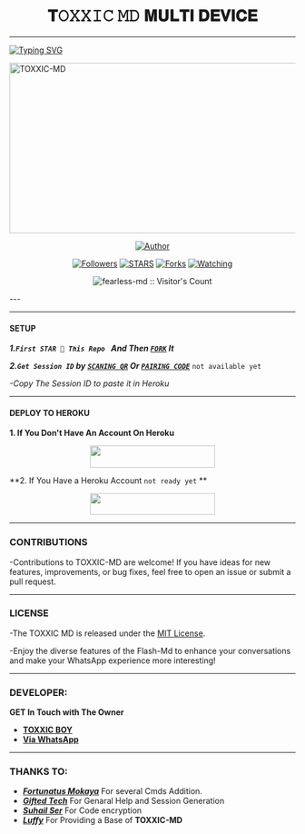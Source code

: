 <h1 align="center"> 𝐓𝙾𝚇𝚇𝙸𝙲 𝙼𝙳 𝐌𝐔𝐋𝐓𝐈 𝐃𝐄𝐕𝐈𝐂𝐄  </h1>
<p align="center">  
  
***
  
<a href="https://git.io/typing-svg"><img src="https://readme-typing-svg.demolab.com?font=Black+Ops+One&size=50&pause=1000&color=1BAFBAFF&center=true&width=910&height=100&lines=THANKS FOR CHOOSING +TOXXIC-MD;MULTI+DEVICE+WHATSAPP+BOT;CREATED+BY+TOXXIC+BOY;RELEASED+22.2.2024" alt="Typing SVG" /></a>
  </p>
    <img alt="TOXXIC-MD" width="700" height="300" src="https://telegra.ph/file/6bd00d487a8fc1b0c9ca4.jpg">
<p align="center">
<p align="center">
<a href="https://github.com/Toxic1239/Flash-Md"><img title="Author" src="https://img.shields.io/badge/FLASH_MD-black?style=for-the-badge&logo=github"></a>
<p/>
<p align="center">
<a href="https://github.com/franceking1?tab=followers"><img title="Followers" src="https://img.shields.io/github/followers/franceking1?label=Followers&style=social"></a>
<a href="https://github.com/Toxic1239/TOXXIC-MD/stargazers"><img title="STARS" src="https://img.shields.io/github/stars/franceking1/Flash-Md?&style=social"></a>
<a href="https://github.com/franceking1/Flash-Md/network/members"><img title="Forks" src="https://img.shields.io/github/forks/franceking1/Flash-Md?style=social"></a>
<a href="https://github.com/Toxic1239/TOXXIC-MD/watchers"><img title="Watching" src="https://img.shields.io/github/watchers/franceking1/Flash-Md?label=Watching&style=social"></a>
</p>
<p align="center"><img src="https://profile-counter.glitch.me/{fearless}/count.svg" alt="fearless-md :: Visitor's Count" /></p>
---
  
***

#### SETUP 

***1.`First STAR 🌟 This Repo ` And Then [`FORK`](https://github.com/Toxic1239/TOXXIC-MD/fork) It***

***2.`Get Session ID` by [`SCANING QR`](https://flash-md-qr-15fb04fdd132.herokuapp.com/) Or [`PAIRING CODE`](https://flash-sessions-d1f770c2ae05.herokuapp.com/pair)*** `not available yet`

*-Copy The Session ID to paste it in Heroku*

***

#### DEPLOY TO HEROKU 
**1. If You Don't Have An Account On Heroku**
    <br>
<p align="center"><a href="https://signup.heroku.com">
 <img src="https://img.shields.io/badge/Create%20Account%20Now-blue?style=for-the-badge&logo=heroku" width="220" height="38.45"/></a></p>

**2. If You Have a Heroku Account `not ready yet` **
    <br>
<p align="center"><a href="https://toxxic-md.vercel.app"> <img src="https://img.shields.io/badge/DEPLOY%20NOW-blue?style=for-the-badge&logo=heroku" width="220" height="38.45"/></a></p>


***


### CONTRIBUTIONS 
-Contributions to TOXXIC-MD are welcome! If you have ideas for new features, improvements, or bug fixes, feel free to open an issue or submit a pull request.

***

### LICENSE 
-The TOXXIC MD is released under the [MIT License](https://opensource.org/licenses/MIT).

-Enjoy the diverse features of the Flash-Md  to enhance your conversations and make your WhatsApp experience more interesting!

***
### DEVELOPER:
**GET In Touch with The Owner**
- [**TOXXIC BOY**](https://wa.me/2348165846414)
- [**Via WhatsApp**](https://wa.me/2348165846414)

***

### THANKS TO:
- [***Fortunatus Mokaya***](https://github.com/Fortunatusmokaya) For several Cmds Addition.
- [***Gifted Tech***](https://github.com/giftedtechnexus) For Genaral Help and Session Generation
- [***Suhail Ser***](https://github.com/SuhailTechInfo) For Code encryption 
- [***Luffy***](https://github.com/Luffy2ndAccount) For Providing a Base of **TOXXIC-MD**
